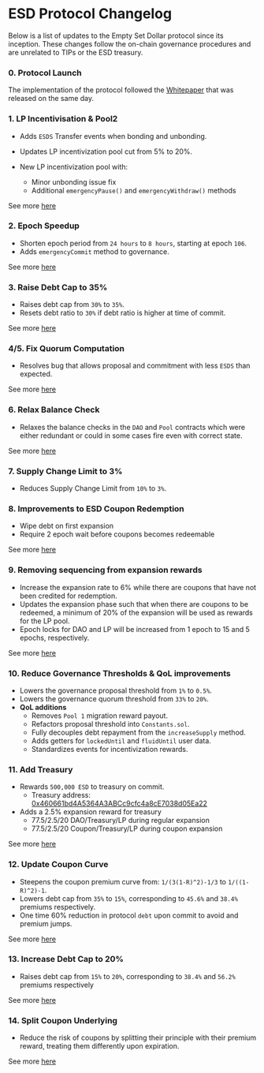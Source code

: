 # ESD Protocol Changelog

Below is a list of updates to the Empty Set Dollar protocol since its inception. These changes follow the on-chain governance procedures and are unrelated to TIPs or the ESD treasury.

### 0. Protocol Launch

The implementation of the protocol followed the [Whitepaper](https://github.com/emptysetsquad/dollar/blob/master/d%C3%B8llar.pdf) that was released on the same day. 

### 1. LP Incentivisation & Pool2  

- Adds `ESDS` Transfer events when bonding and unbonding.
- Updates LP incentivization pool cut from 5% to 20%.

- New LP incentivization pool with:
  - Minor unbonding issue fix
  - Additional `emergencyPause()` and `emergencyWithdraw()` methods

See more [here](https://github.com/emptysetsquad/dollar/pull/1)

### 2. Epoch Speedup

- Shorten epoch period from `24 hours` to `8 hours`, starting at epoch `106`.
- Adds `emergencyCommit` method to governance.

See more [here](https://github.com/emptysetsquad/dollar/pull/2)

### 3. Raise Debt Cap to 35%

- Raises debt cap from `30%` to `35%`.
- Resets debt ratio to `30%` if debt ratio is higher at time of commit.

See more [here](https://github.com/emptysetsquad/dollar/pull/3)

### 4/5. Fix Quorum Computation

- Resolves bug that allows proposal and commitment with less `ESDS` than expected.

See more [here](https://github.com/emptysetsquad/dollar/pull/4)

### 6. Relax Balance Check

- Relaxes the balance checks in the `DAO` and `Pool` contracts which were either redundant or could in some cases fire even with correct state.

See more [here](https://github.com/emptysetsquad/dollar/pull/5)

### 7. Supply Change Limit to 3%

- Reduces Supply Change Limit from `10%` to `3%`.

### 8. Improvements to ESD Coupon Redemption

- Wipe debt on first expansion
- Require 2 epoch wait before coupons becomes redeemable

See more [here](https://github.com/emptysetsquad/dollar/pull/7)

### 9. Removing sequencing from expansion rewards

- Increase the expansion rate to 6% while there are coupons that have not been credited for redemption.
- Updates the expansion phase such that when there are coupons to be redeemed, a minimum of 20% of the expansion will be used as rewards for the LP pool.
- Epoch locks for DAO and LP will be increased from 1 epoch to 15 and 5 epochs, respectively.

See more [here](https://github.com/emptysetsquad/dollar/pull/9)

### 10. Reduce Governance Thresholds & QoL improvements

- Lowers the governance proposal threshold from `1%` to `0.5%`.
- Lowers the governance quorum threshold from `33%` to `20%`.
- **QoL additions**
  - Removes `Pool 1` migration reward payout.
  - Refactors proposal threshold into `Constants.sol`.
  - Fully decouples debt repayment from the `increaseSupply` method.
  - Adds getters for `lockedUntil` and `fluidUntil` user data.
  - Standardizes events for incentivization rewards.

### 11. Add Treasury

- Rewards `500,000 ESD` to treasury on commit.
  - Treasury address: [0x460661bd4A5364A3ABCc9cfc4a8cE7038d05Ea22](https://etherscan.io/address/0x460661bd4A5364A3ABCc9cfc4a8cE7038d05Ea22)
- Adds a 2.5% expansion reward for treasury
  - 77.5/2.5/20 DAO/Treasury/LP during regular expansion
  - 77.5/2.5/20 Coupon/Treasury/LP during coupon expansion

See more [here](https://github.com/emptysetsquad/dollar/pull/11)

### 12. Update Coupon Curve

- Steepens the coupon premium curve from: `1/(3(1-R)^2)-1/3` to `1/((1-R)^2)-1`.
- Lowers debt cap from `35%` to `15%`, corresponding to `45.6%` and `38.4%` premiums respectively.
- One time 60% reduction in protocol `debt` upon commit to avoid and premium jumps.

See more [here](https://github.com/emptysetsquad/dollar/pull/12)

### 13. Increase Debt Cap to 20%

- Raises debt cap from `15%` to `20%`, corresponding to `38.4%` and `56.2%` premiums respectively

See more [here](https://github.com/emptysetsquad/dollar/pull/13)

### 14. Split Coupon Underlying

- Reduce the risk of coupons by splitting their principle with their premium reward, treating them differently upon expiration.

See more [here](https://github.com/emptysetsquad/dollar/pull/17)

